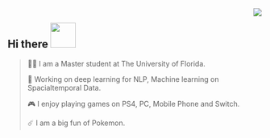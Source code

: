 <img align="right" src="https://github-readme-stats.vercel.app/api?username=danielqingz&?count_private=true&show_icons=true&theme=vue" />

<!-- <img align="right" src="https://github-readme-stats.vercel.app/api/top-langs/?username=danielqingz&show_icons=true&theme=vue" /> -->

<h2> Hi there <img src="https://media.giphy.com/media/mGcNjsfWAjY5AEZNw6/giphy.gif" width="50"></h2>


> <p align='left'>🙋‍♂️ I am a Master student at The University of Florida. </p>
> 
> <p align='left'>🔭 Working on deep learning for NLP, Machine learning on Spacialtemporal Data.</p>
> 
> <p align='left'>🎮 I enjoy playing games on PS4, PC, Mobile Phone and Switch. </p>
> 
> <p align='left'>☄️ I am a big fun of Pokemon. </p>

